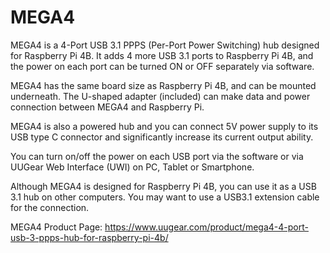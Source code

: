 # MEGA4
MEGA4 is a 4-Port USB 3.1 PPPS (Per-Port Power Switching) hub designed for Raspberry Pi 4B. It adds 4 more USB 3.1 ports to Raspberry Pi 4B, and the power on each port can be turned ON or OFF separately via software.

MEGA4 has the same board size as Raspberry Pi 4B, and can be mounted underneath. The U-shaped adapter (included) can make data and power connection between MEGA4 and Raspberry Pi.

MEGA4 is also a powered hub and you can connect 5V power supply to its USB type C connector and significantly increase its current output ability.

You can turn on/off the power on each USB port via the software or via UUGear Web Interface (UWI) on PC, Tablet or Smartphone.

Although MEGA4 is designed for Raspberry Pi 4B, you can use it as a USB 3.1 hub on other computers. You may want to use a USB3.1 extension cable for the connection.

MEGA4 Product Page:
https://www.uugear.com/product/mega4-4-port-usb-3-ppps-hub-for-raspberry-pi-4b/
